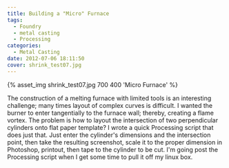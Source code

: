 ```yaml
---
title: Building a "Micro" Furnace
tags:
  - Foundry
  - metal casting
  - Processing
categories:
  - Metal Casting
date: 2012-07-06 18:11:50
cover: shrink_test07.jpg
---
```


<p>{% asset_img shrink_test07.jpg  700 400 'Micro Furnace' %}</p>

The construction of a melting furnace with limited tools is an interesting challenge; many times layout of complex curves is difficult. I wanted the burner to enter tangentially to the furnace wall; thereby, creating a flame vortex. The problem is how to layout the intersection of two perpendicular cylinders onto flat paper template? I wrote a quick Processing script that does just that. Just enter the cylinder's dimensions and the intersection point, then take the resulting screenshot, scale it to the proper dimension in Photoshop, printout, then tape to the cylinder to be cut. I'm going post the Processing script when I get some time to pull it off my linux box.